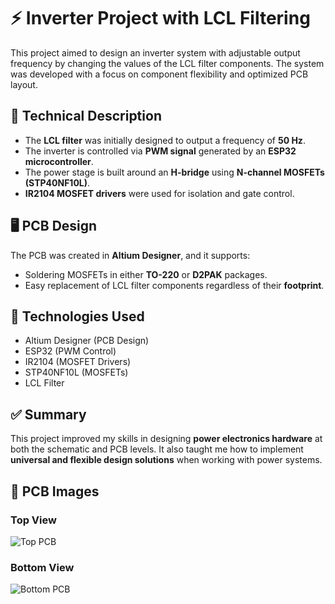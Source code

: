 # ⚡ Inverter Project with LCL Filtering

This project aimed to design an inverter system with adjustable output frequency by changing the values of the LCL filter components. The system was developed with a focus on component flexibility and optimized PCB layout.

## 📐 Technical Description

- The **LCL filter** was initially designed to output a frequency of **50 Hz**.
- The inverter is controlled via **PWM signal** generated by an **ESP32 microcontroller**.
- The power stage is built around an **H-bridge** using **N-channel MOSFETs (STP40NF10L)**.
- **IR2104 MOSFET drivers** were used for isolation and gate control.

## 🖥️ PCB Design

The PCB was created in **Altium Designer**, and it supports:
- Soldering MOSFETs in either **TO-220** or **D2PAK** packages.
- Easy replacement of LCL filter components regardless of their **footprint**.

## 🔧 Technologies Used

- Altium Designer (PCB Design)
- ESP32 (PWM Control)
- IR2104 (MOSFET Drivers)
- STP40NF10L (MOSFETs)
- LCL Filter

## ✅ Summary

This project improved my skills in designing **power electronics hardware** at both the schematic and PCB levels. It also taught me how to implement **universal and flexible design solutions** when working with power systems.

## 📸 PCB Images

### Top View

![Top PCB](images/top_pcb.jpg)

### Bottom View

![Bottom PCB](images/bottom_pcb.jpg)
